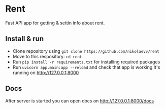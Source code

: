 # Rent

Fast API app for getting & settin info about rent.

## Install & run
- Clone repository using `git clone https://github.com/nikolaevv/rent`
- Move to this respository: `cd rent`
- Run `pip install -r requirements.txt` for installing required packages
- Run `uvicorn app.main:app --reload` and check that app is working
It's running on http://127.0.0.1:8000

## Docs

After server is started you can open docs on http://127.0.0.1:8000/docs